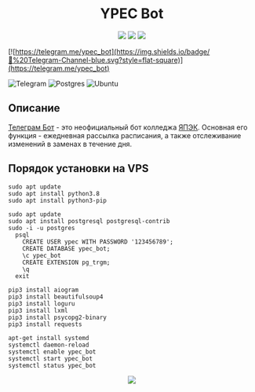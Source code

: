 
<h1 align="center">YPEC Bot</h1>

<p align="center">
<img src="https://img.shields.io/github/stars/nik20z/hltv_bot">
<img src="https://img.shields.io/github/issues/nik20z/hltv_bot">
<img src="https://img.shields.io/github/license/nik20z/hltv_bot">
</p>

[![https://telegram.me/ypec_bot](https://img.shields.io/badge/💬%20Telegram-Channel-blue.svg?style=flat-square)](https://telegram.me/ypec_bot)

![Telegram](https://img.shields.io/badge/Telegram-2CA5E0?style=for-the-badge&logo=telegram&logoColor=white)
![Postgres](https://img.shields.io/badge/postgres-%23316192.svg?style=for-the-badge&logo=postgresql&logoColor=white)
![Ubuntu](https://img.shields.io/badge/Ubuntu-E95420?style=for-the-badge&logo=ubuntu&logoColor=white)

## Описание

[Телеграм Бот](https://t.me/ypec_bot "ypec_bot") - это неофициальный бот колледжа [ЯПЭК](https://www.ypec.ru "ypec.ru"). Основная его функция - ежедневная рассылка расписания, а также отслеживание изменений в заменах в течение дня. 


## Порядок установки на VPS

```
sudo apt update
sudo apt install python3.8
sudo apt install python3-pip

sudo apt update
sudo apt install postgresql postgresql-contrib
sudo -i -u postgres
  psql
    CREATE USER ypec WITH PASSWORD '123456789';
    CREATE DATABASE ypec_bot;
    \c ypec_bot
    CREATE EXTENSION pg_trgm;
    \q
  exit

pip3 install aiogram
pip3 install beautifulsoup4
pip3 install loguru
pip3 install lxml
pip3 install psycopg2-binary
pip3 install requests

apt-get install systemd
systemctl daemon-reload
systemctl enable ypec_bot
systemctl start ypec_bot
systemctl status ypec_bot
```

<p align="center">
  <img src="https://user-images.githubusercontent.com/62090150/193757014-4e816ff4-e524-4d3d-a0f9-5d64701e9ec0.png">
</p>
